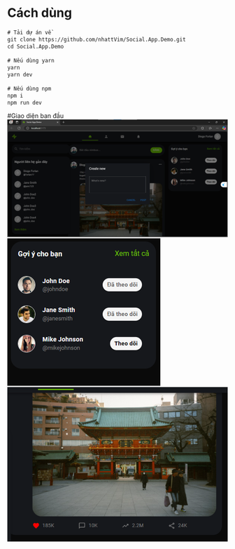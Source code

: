 # Cách dùng

```
# Tải dự án về
git clone https://github.com/nhattVim/Social.App.Demo.git
cd Social.App.Demo

# Nếu dùng yarn
yarn
yarn dev

# Nếu dùng npm
npm i
npm run dev
```
#Giao diện ban đầu
![alt text](bandau1.png)
![alt text](bandau2.png)
![alt text](bandau3.png)

